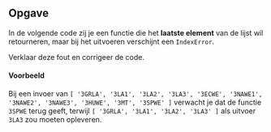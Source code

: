 ## Opgave

In de volgende code zij je een functie die het **laatste element** van de lijst wil retourneren, maar bij het uitvoeren verschijnt een `IndexError`.

Verklaar deze fout en corrigeer de code.

#### Voorbeeld
Bij een invoer van `[ '3GRLA', '3LA1', '3LA2', '3LA3', '3ECWE', '3NAWE1', '3NAWE2', '3NAWE3', '3HUWE', '3MT', '3SPWE' ]` verwacht je dat de functie `3SPWE` terug geeft, terwijl `[ '3GRLA', '3LA1', '3LA2', '3LA3' ]` als uitvoer `3LA3` zou moeten opleveren.
